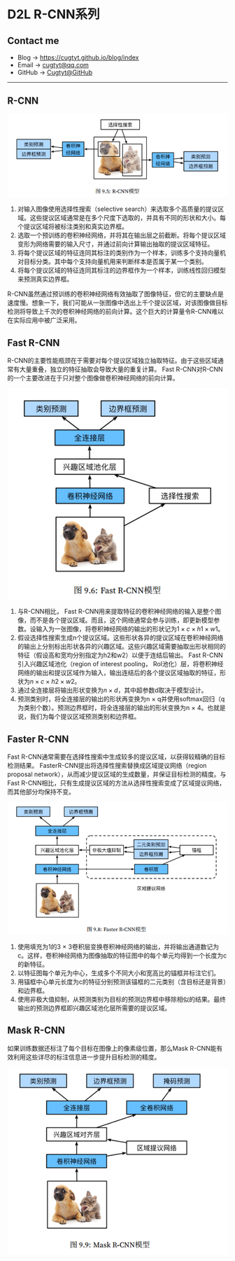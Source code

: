 # D2L R-CNN系列

## Contact me

* Blog -> <https://cugtyt.github.io/blog/index>
* Email -> <cugtyt@qq.com>
* GitHub -> [Cugtyt@GitHub](https://github.com/Cugtyt)

<head>
    <script src="https://cdn.mathjax.org/mathjax/latest/MathJax.js?config=TeX-AMS-MML_HTMLorMML" type="text/javascript"></script>
    <script type="text/x-mathjax-config">
        MathJax.Hub.Config({
            tex2jax: {
            skipTags: ['script', 'noscript', 'style', 'textarea', 'pre'],
            inlineMath: [['$','$']]
            }
        });
    </script>
</head>

---

## R-CNN

![](R/R-CNN-fig1.png)

1. 对输⼊图像使⽤选择性搜索（selective search）来选取多个⾼质量的提议区域。这些提议区域通常是在多个尺度下选取的，并具有不同的形状和⼤小。每个提议区域将被标注类别和真实边界框。
2. 选取⼀个预训练的卷积神经⽹络，并将其在输出层之前截断。将每个提议区域变形为⽹络需要的输⼊尺⼨，并通过前向计算输出抽取的提议区域特征。
3. 将每个提议区域的特征连同其标注的类别作为⼀个样本，训练多个⽀持向量机对⽬标分类。其中每个⽀持向量机⽤来判断样本是否属于某⼀个类别。
4. 将每个提议区域的特征连同其标注的边界框作为⼀个样本，训练线性回归模型来预测真实边界框。
 
R-CNN虽然通过预训练的卷积神经⽹络有效抽取了图像特征，但它的主要缺点是速度慢。想象⼀下，我们可能从⼀张图像中选出上千个提议区域，对该图像做⽬标检测将导致上千次的卷积神经⽹络的前向计算。这个巨⼤的计算量令R-CNN难以在实际应⽤中被⼴泛采⽤。

## Fast R-CNN

R-CNN的主要性能瓶颈在于需要对每个提议区域独⽴抽取特征。由于这些区域通常有⼤量重叠，独⽴的特征抽取会导致⼤量的重复计算。 Fast R-CNN对R-CNN的⼀个主要改进在于只对整个图像做卷积神经⽹络的前向计算。

![](R/R-CNN-fig2.png)

1. 与R-CNN相⽐， Fast R-CNN⽤来提取特征的卷积神经⽹络的输⼊是整个图像，而不是各个提议区域。而且，这个⽹络通常会参与训练，即更新模型参数。设输⼊为⼀张图像，将卷积神经⽹络的输出的形状记为$1 × c × h1 × w1$。
2. 假设选择性搜索⽣成n个提议区域。这些形状各异的提议区域在卷积神经⽹络的输出上分别标出形状各异的兴趣区域。这些兴趣区域需要抽取出形状相同的特征（假设⾼和宽均分别指定为h2和w2）以便于连结后输出。 Fast R-CNN引⼊兴趣区域池化（region of interest pooling， RoI池化）层，将卷积神经⽹络的输出和提议区域作为输⼊，输出连结后的各个提议区域抽取的特征，形状为$n × c × h2 × w2$。
3. 通过全连接层将输出形状变换为$n × d$，其中超参数d取决于模型设计。
4. 预测类别时，将全连接层的输出的形状再变换为n × q并使⽤softmax回归（q为类别个数）。预测边界框时，将全连接层的输出的形状变换为n × 4。也就是说，我们为每个提议区域预测类别和边界框。

## Faster R-CNN

Fast R-CNN通常需要在选择性搜索中⽣成较多的提议区域，以获得较精确的⽬标检测结果。 FasterR-CNN提出将选择性搜索替换成区域提议⽹络（region proposal network），从而减少提议区域的⽣成数量，并保证⽬标检测的精度。与Fast R-CNN相⽐，只有⽣成提议区域的⽅法从选择性搜索变成了区域提议⽹络，而其他部分均保持不变。

![](R/R-CNN-fig3.png)

1. 使⽤填充为1的3 × 3卷积层变换卷积神经⽹络的输出，并将输出通道数记为c。这样，卷积神经⽹络为图像抽取的特征图中的每个单元均得到⼀个⻓度为c的新特征。
2. 以特征图每个单元为中⼼，⽣成多个不同⼤小和宽⾼⽐的锚框并标注它们。
3. ⽤锚框中⼼单元⻓度为c的特征分别预测该锚框的⼆元类别（含⽬标还是背景）和边界框。
4. 使⽤⾮极⼤值抑制，从预测类别为⽬标的预测边界框中移除相似的结果。最终输出的预测边界框即兴趣区域池化层所需要的提议区域。

## Mask R-CNN

如果训练数据还标注了每个⽬标在图像上的像素级位置，那么Mask R-CNN能有效利⽤这些详尽的标注信息进⼀步提升⽬标检测的精度。

![](R/R-CNN-fig4.png)